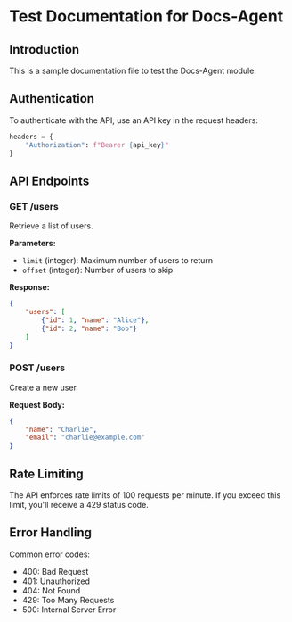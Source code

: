 # Test Documentation for Docs-Agent

## Introduction

This is a sample documentation file to test the Docs-Agent module.

## Authentication

To authenticate with the API, use an API key in the request headers:

```python
headers = {
    "Authorization": f"Bearer {api_key}"
}
```

## API Endpoints

### GET /users

Retrieve a list of users.

**Parameters:**
- `limit` (integer): Maximum number of users to return
- `offset` (integer): Number of users to skip

**Response:**
```json
{
    "users": [
        {"id": 1, "name": "Alice"},
        {"id": 2, "name": "Bob"}
    ]
}
```

### POST /users

Create a new user.

**Request Body:**
```json
{
    "name": "Charlie",
    "email": "charlie@example.com"
}
```

## Rate Limiting

The API enforces rate limits of 100 requests per minute. If you exceed this limit, you'll receive a 429 status code.

## Error Handling

Common error codes:
- 400: Bad Request
- 401: Unauthorized
- 404: Not Found
- 429: Too Many Requests
- 500: Internal Server Error

